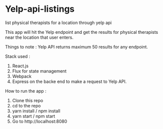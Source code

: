 # Yelp-api-listings
list physical therapists for a location through yelp api

This app will hit the Yelp endpoint and get the results for physical therapists near the location that user enters.

Things to note : Yelp API returns maximum 50 results for any endpoint.

Stack used :

1. React.js
2. Flux for state management
3. Webpack
4. Express on the backe end to make a request to Yelp API.

How to run the app :

1. Clone this repo
2. cd to the repo
3. yarn install / npm install
4. yarn start / npm start
5. Go to http://localhost:8080
